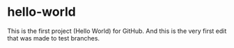 # hello-world
This is the first project (Hello World) for GitHub.
And this is the very first edit that was made to test branches.
